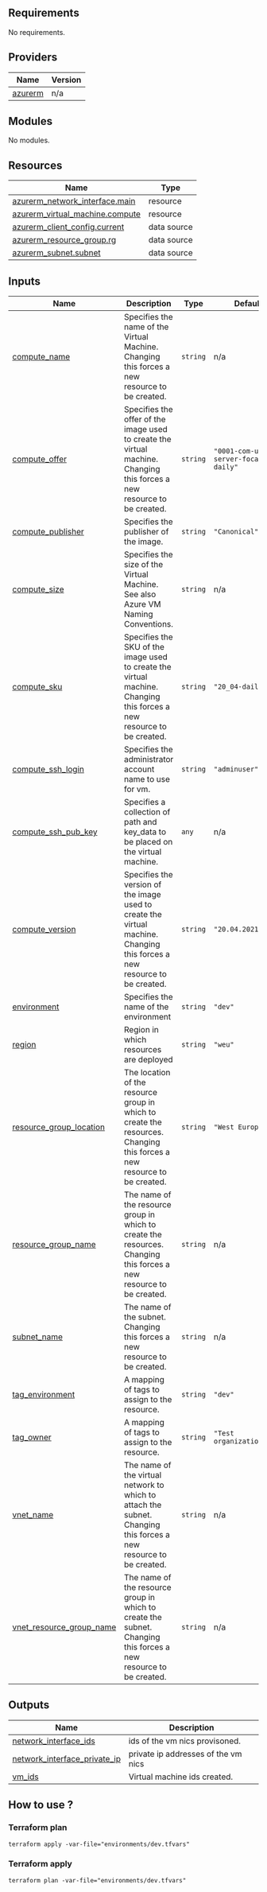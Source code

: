 <!-- BEGIN_TF_DOCS -->
## Requirements

No requirements.

## Providers

| Name | Version |
|------|---------|
| <a name="provider_azurerm"></a> [azurerm](#provider\_azurerm) | n/a |

## Modules

No modules.

## Resources

| Name | Type |
|------|------|
| [azurerm_network_interface.main](https://registry.terraform.io/providers/hashicorp/azurerm/latest/docs/resources/network_interface) | resource |
| [azurerm_virtual_machine.compute](https://registry.terraform.io/providers/hashicorp/azurerm/latest/docs/resources/virtual_machine) | resource |
| [azurerm_client_config.current](https://registry.terraform.io/providers/hashicorp/azurerm/latest/docs/data-sources/client_config) | data source |
| [azurerm_resource_group.rg](https://registry.terraform.io/providers/hashicorp/azurerm/latest/docs/data-sources/resource_group) | data source |
| [azurerm_subnet.subnet](https://registry.terraform.io/providers/hashicorp/azurerm/latest/docs/data-sources/subnet) | data source |

## Inputs

| Name | Description | Type | Default | Required |
|------|-------------|------|---------|:--------:|
| <a name="input_compute_name"></a> [compute\_name](#input\_compute\_name) | Specifies the name of the Virtual Machine. Changing this forces a new resource to be created. | `string` | n/a | yes |
| <a name="input_compute_offer"></a> [compute\_offer](#input\_compute\_offer) | Specifies the offer of the image used to create the virtual machine. Changing this forces a new resource to be created. | `string` | `"0001-com-ubuntu-server-focal-daily"` | no |
| <a name="input_compute_publisher"></a> [compute\_publisher](#input\_compute\_publisher) | Specifies the publisher of the image. | `string` | `"Canonical"` | no |
| <a name="input_compute_size"></a> [compute\_size](#input\_compute\_size) | Specifies the size of the Virtual Machine. See also Azure VM Naming Conventions. | `string` | n/a | yes |
| <a name="input_compute_sku"></a> [compute\_sku](#input\_compute\_sku) | Specifies the SKU of the image used to create the virtual machine. Changing this forces a new resource to be created. | `string` | `"20_04-daily-lts"` | no |
| <a name="input_compute_ssh_login"></a> [compute\_ssh\_login](#input\_compute\_ssh\_login) | Specifies the administrator account name to use for vm. | `string` | `"adminuser"` | no |
| <a name="input_compute_ssh_pub_key"></a> [compute\_ssh\_pub\_key](#input\_compute\_ssh\_pub\_key) | Specifies a collection of path and key\_data to be placed on the virtual machine. | `any` | n/a | yes |
| <a name="input_compute_version"></a> [compute\_version](#input\_compute\_version) | Specifies the version of the image used to create the virtual machine. Changing this forces a new resource to be created. | `string` | `"20.04.202110010"` | no |
| <a name="input_environment"></a> [environment](#input\_environment) | Specifies the name of the environment | `string` | `"dev"` | no |
| <a name="input_region"></a> [region](#input\_region) | Region in which resources are deployed | `string` | `"weu"` | no |
| <a name="input_resource_group_location"></a> [resource\_group\_location](#input\_resource\_group\_location) | The location of the resource group in which to create the resources. Changing this forces a new resource to be created. | `string` | `"West Europe"` | no |
| <a name="input_resource_group_name"></a> [resource\_group\_name](#input\_resource\_group\_name) | The name of the resource group in which to create the resources. Changing this forces a new resource to be created. | `string` | n/a | yes |
| <a name="input_subnet_name"></a> [subnet\_name](#input\_subnet\_name) | The name of the subnet. Changing this forces a new resource to be created. | `string` | n/a | yes |
| <a name="input_tag_environment"></a> [tag\_environment](#input\_tag\_environment) | A mapping of tags to assign to the resource. | `string` | `"dev"` | no |
| <a name="input_tag_owner"></a> [tag\_owner](#input\_tag\_owner) | A mapping of tags to assign to the resource. | `string` | `"Test organization"` | no |
| <a name="input_vnet_name"></a> [vnet\_name](#input\_vnet\_name) | The name of the virtual network to which to attach the subnet. Changing this forces a new resource to be created. | `string` | n/a | yes |
| <a name="input_vnet_resource_group_name"></a> [vnet\_resource\_group\_name](#input\_vnet\_resource\_group\_name) | The name of the resource group in which to create the subnet. Changing this forces a new resource to be created. | `string` | n/a | yes |

## Outputs

| Name | Description |
|------|-------------|
| <a name="output_network_interface_ids"></a> [network\_interface\_ids](#output\_network\_interface\_ids) | ids of the vm nics provisoned. |
| <a name="output_network_interface_private_ip"></a> [network\_interface\_private\_ip](#output\_network\_interface\_private\_ip) | private ip addresses of the vm nics |
| <a name="output_vm_ids"></a> [vm\_ids](#output\_vm\_ids) | Virtual machine ids created. |

## How to use ?

### Terraform plan
```
terraform apply -var-file="environments/dev.tfvars"
```
### Terraform apply
```
terraform plan -var-file="environments/dev.tfvars"
```
<!-- END_TF_DOCS -->